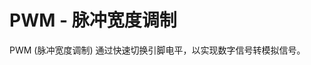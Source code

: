 <!--
---
name: PWM
class: interface
type: pinout
description: 树莓派 PWM 接口
pin:
  '32':
    name: PWM0
  '33':
    name: PWM1
  '12':
    name: PWM0
  '35':
    name: PWM1
-->
# PWM - 脉冲宽度调制

PWM (脉冲宽度调制) 通过快速切换引脚电平，以实现数字信号转模拟信号。
